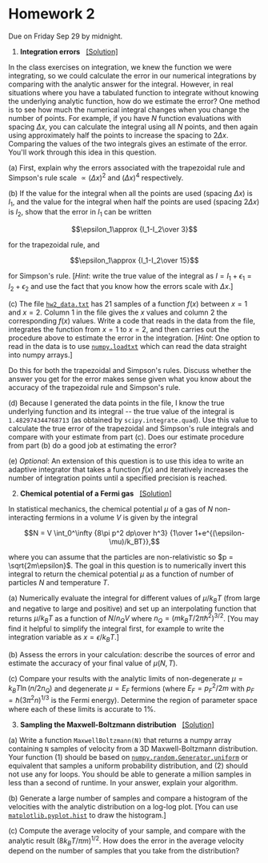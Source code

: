 # Homework 2

Due on Friday Sep 29 by midnight.

1. **Integration errors**
&nbsp;&nbsp;[[Solution]](https://andrewcumming.github.io/phys512/HW2_solutions.html#integration-error)

In the class exercises on integration, we knew the function we were integrating, so we could calculate the error in our numerical integrations by comparing with the analytic answer for the integral. However, in real situations where you have a tabulated function to integrate without knowing the underlying analytic function, how do we estimate the error? One method is to see how much the numerical integral changes when you change the number of points. For example, if you have $N$ function evaluations with spacing $\Delta x$, you can calculate the integral using all $N$ points, and then again using approximately half the points to increase the spacing to $2\Delta x$. Comparing the values of the two integrals gives an estimate of the error. You'll work through this idea in this question.

(a) First, explain why the errors associated with the trapezoidal rule and Simpson's rule scale $\propto (\Delta x)^2$ and $(\Delta x)^4$ respectively.

(b) If the value for the integral when all the points are used (spacing $\Delta x$) is $I_1$, and the value for the integral when half the points are used (spacing $2\Delta x$) is $I_2$, show that the error in $I_1$ can be written 

$$\epsilon_1\approx {I_1-I_2\over 3}$$

for the trapezoidal rule, and 

$$\epsilon_1\approx {I_1-I_2\over 15}$$

for Simpson's rule. [*Hint*: write the true value of the integral as $I=I_1+\epsilon_1=I_2+\epsilon_2$ and use the fact that you know how the errors scale with $\Delta x$.]

(c) The file [`hw2_data.txt`](https://github.com/andrewcumming/phys512/blob/main/hw2_data.txt) has 21 samples of a function $f(x)$ between $x=1$ and $x=2$. Column 1 in the file gives the $x$ values and column 2 the corresponding $f(x)$ values.  Write a code that reads in the data from the file, integrates the function from $x=1$ to $x=2$, and then carries out the procedure above to estimate the error in the integration. [*Hint*: One option to read in the data is to use  [`numpy.loadtxt`](https://numpy.org/doc/stable/reference/generated/numpy.loadtxt.html) which can read the data straight into numpy arrays.]

Do this for both the trapezoidal and Simpson's rules. Discuss whether the answer you get for the error makes sense given what you know about the accuracy of the trapezoidal rule and Simpson's rule.

(d) Because I generated the data points in the file, I know the true underlying function and its integral -- the true value of the integral is `1.482974344768713` (as obtained by `scipy.integrate.quad`). Use this value to calculate the true error of the trapezoidal and Simpson's rule integrals and compare with your estimate from part (c). Does our estimate procedure from part (b) do a good job at estimating the error?

(e) *Optional*: An extension of this question is to use this idea to write an adaptive integrator that takes a function $f(x)$ and iteratively increases the number of integration points until a specified precision is reached.


2. **Chemical potential of a Fermi gas** &nbsp;&nbsp;[[Solution]](https://andrewcumming.github.io/phys512/HW2_solutions.html#chemical-potential-of-a-fermi-gas)

In statistical mechanics, the chemical potential $\mu$ of a gas of $N$ non-interacting fermions in a volume $V$ is given by the integral

$$N = V \int_0^\infty {8\pi p^2 dp\over h^3} {1\over 1+e^{(\epsilon-\mu)/k_BT}},$$

where you can assume that the particles are non-relativistic so $p = \sqrt{2m\epsilon}$. The goal in this question is to numerically invert this integral to return the chemical potential $\mu$ as a function of number of particles $N$ and temperature $T$.

(a) Numerically evaluate the integral for different values of $\mu/k_BT$ (from large and negative to large and positive) and set up an interpolating function that returns $\mu/k_BT$ as a function of $N/n_QV$ where 
$n_Q=(m k_BT/2\pi\hbar^2)^{3/2}$. [You may find it helpful to simplify the integral first, for example to write the integration variable as $x=\epsilon/k_BT$.]

(b) Assess the errors in your calculation: describe the sources of error and estimate the accuracy of your final value of $\mu(N, T)$.

(c) Compare your results with the analytic limits of non-degenerate $\mu = k_BT \ln (n/2n_Q)$ and degenerate $\mu=E_F$ fermions (where $E_F = p_F^2/2m$ with $p_F=\hbar(3\pi^2 n)^{1/3}$ is the Fermi energy). Determine the region of parameter space where each of these limits is accurate to 1\%. 


3. **Sampling the Maxwell-Boltzmann distribution** &nbsp;&nbsp;[[Solution]](https://andrewcumming.github.io/phys512/HW2_solutions.html#sampling-the-maxwell-boltzmann-distribution)

(a) Write a function `MaxwellBoltzmann(N)` that returns a numpy array containing `N` samples of velocity from a 3D Maxwell-Boltzmann distribution. Your function (1) should be based on [`numpy.random.Generator.uniform`](https://numpy.org/doc/stable/reference/random/generated/numpy.random.Generator.uniform.html) or equivalent that samples a uniform probability distribution, and (2) should not use any for loops. You should be able to generate a million samples in less than a second of runtime. In your answer, explain your algorithm.

(b) Generate a large number of samples and compare a histogram of the velocities with the analytic distribution on a log-log plot. [You can use [`matplotlib.pyplot.hist`](https://matplotlib.org/stable/api/_as_gen/matplotlib.pyplot.hist.html) to draw the histogram.]

(c) Compute the average velocity of your sample, and compare with the analytic result $(8k_BT/\pi m)^{1/2}$. How does the error in the average velocity depend on the number of samples that you take from the distribution?

<!---
# 3. **Changing variables to handle an infinite range**
# -  Rational function fit used to fit a function with poles ?
# - Gauss Chebyshev quadrature
# - Select a particle 
-->